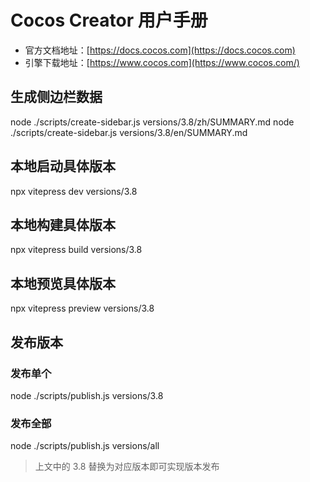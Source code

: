 
# Cocos Creator 用户手册

- 官方文档地址：[https://docs.cocos.com](https://docs.cocos.com)
- 引擎下载地址：[https://www.cocos.com](https://www.cocos.com/)

## 生成侧边栏数据

node ./scripts/create-sidebar.js versions/3.8/zh/SUMMARY.md
node ./scripts/create-sidebar.js versions/3.8/en/SUMMARY.md

## 本地启动具体版本

npx vitepress dev versions/3.8

## 本地构建具体版本

npx vitepress build versions/3.8

## 本地预览具体版本

npx vitepress preview versions/3.8

## 发布版本

### 发布单个

node ./scripts/publish.js versions/3.8

### 发布全部

node ./scripts/publish.js versions/all

>上文中的 3.8 替换为对应版本即可实现版本发布
